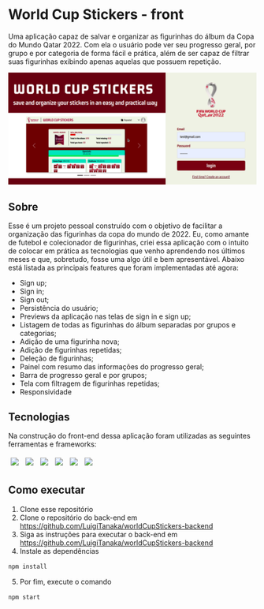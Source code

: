 # World Cup Stickers - front

Uma aplicação capaz de salvar e organizar as figurinhas do álbum da Copa do Mundo Qatar 2022. Com ela o usuário pode ver seu progresso geral, por grupo e por categoria de forma fácil e prática, além de ser capaz de filtrar suas figurinhas exibindo apenas aquelas que possuem repetição. 

<img src="/src/assets/gifs/world cup stickers.gif" />

## Sobre

Esse é um projeto pessoal construído com o objetivo de facilitar a organização das figurinhas da copa do mundo de 2022. Eu, como amante de futebol e colecionador de figurinhas, criei essa aplicação com o intuito de colocar em prática as tecnologias que venho aprendendo nos últimos meses e que, sobretudo, fosse uma algo útil e bem apresentável. Abaixo está listada as principais features que foram implementadas até agora:

- Sign up;
- Sign in;
- Sign out;
- Persistência do usuário;
- Previews da aplicação nas telas de sign in e sign up;
- Listagem de todas as figurinhas do álbum separadas por grupos e categorias;
- Adição de uma figurinha nova;
- Adição de figurinhas repetidas;
- Deleção de figurinhas;
- Painel com resumo das informações do progresso geral;
- Barra de progresso geral e por grupos;
- Tela com filtragem de figurinhas repetidas;
- Responsividade

## Tecnologias

Na construção do front-end dessa aplicação foram utilizadas as seguintes ferramentas e frameworks:
<br>
<p>
  <img style='margin: 5px;' src='https://img.shields.io/badge/axios%20-%2320232a.svg?&style=for-the-badge&color=informational'>
  <img style='margin: 5px;' src="https://img.shields.io/badge/react-app%20-%2320232a.svg?&style=for-the-badge&color=60ddf9&logo=react&logoColor=%2361DAFB"/>
  <img style='margin: 5px;' src='https://img.shields.io/badge/styled-components%20-%2320232a.svg?&style=for-the-badge&color=b8679e&logo=styled-components&logoColor=%3a3a3a'>
  <img style='margin: 5px;' src="https://img.shields.io/badge/react_route%20-%2320232a.svg?&style=for-the-badge&logo=react&logoColor=%2361DAFB"/>
  <img style='margin: 5px;' src='https://img.shields.io/badge/react-icons%20-%2320232a.svg?&style=for-the-badge&color=f28dc7&logo=react-icons&logoColor=%2361DAFB'>
  <img style='margin: 5px;' src='https://img.shields.io/badge/bootstrap-%23563D7C.svg?style=for-the-badge&logo=bootstrap&logoColor=white'>
</p>

## Como executar

1. Clone esse repositório 
3. Clone o repositório do back-end em https://github.com/LuigiTanaka/worldCupStickers-backend
4. Siga as instruções para executar o back-end em https://github.com/LuigiTanaka/worldCupStickers-backend
5. Instale as dependências
```bash
npm install
```
5. Por fim, execute o comando
```bash
npm start
```
